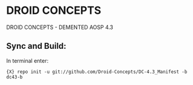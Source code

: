 DROID CONCEPTS
==============

DROID CONCEPTS - DEMENTED AOSP 4.3

Sync and Build:
--------------

In terminal enter:

    {X} repo init -u git://github.com/Droid-Concepts/DC-4.3_Manifest -b dc43-b


